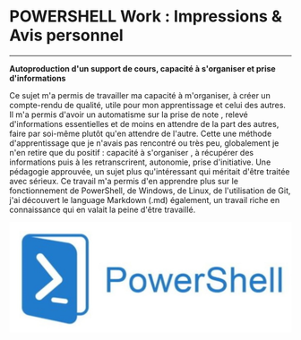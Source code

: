 # POWERSHELL Work : Impressions & Avis personnel
---

**Autoproduction d'un support de cours, capacité à s'organiser et prise d'informations**

Ce sujet m'a permis de travailler ma capacité à m'organiser, à créer un compte-rendu de qualité, utile pour mon apprentissage et celui des autres. Il m'a permis d'avoir un automatisme sur la prise de note , relevé d'informations essentielles et de moins en attendre de la part des autres, faire par soi-même plutôt qu'en attendre de l'autre. Cette une méthode d'apprentissage que je n'avais pas rencontré ou très peu, globalement je n'en retire que du positif : capacité à s'organiser , à récupérer des informations puis à les retranscrirent, autonomie, prise d'initiative. Une pédagogie approuvée, un sujet plus qu'intéressant qui méritait d'être traitée avec sérieux. Ce travail m'a permis d'en apprendre plus sur le fonctionnement de PowerShell, de Windows, de Linux, de l'utilisation de Git, j'ai découvert le language Markdown (.md) également, un travail riche en connaissance qui en valait la peine d'être travaillé.


![](Images/powershell.jpg)